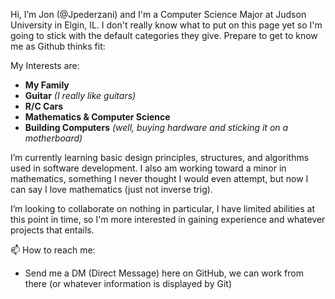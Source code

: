 Hi, I’m Jon (@Jpederzani) and I'm a Computer Science Major at Judson University in Elgin, IL.  I don't really know what to put on this page yet so I'm going to stick with the default categories they give.  Prepare to get to know me as Github thinks fit:

My Interests are:
  - **My Family**
  - **Guitar** *(I really like guitars)*
  - **R/C Cars** 
  - **Mathematics & Computer Science**
  - **Building Computers** *(well, buying hardware and sticking it on a motherboard)*
	
	
I’m currently learning basic design principles, structures, and algorithms used in software development.  I also am working toward a minor in mathematics, something I never thought I would even attempt, but now I can say I love mathematics (just not inverse trig).

I’m looking to collaborate on nothing in particular, I have limited abilities at this point in time, so I'm more interested in gaining experience and whatever projects that entails.

📫 How to reach me:
  - Send me a DM (Direct Message) here on GitHub, we can work from there (or whatever information is displayed by Git)
